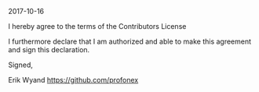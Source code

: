 2017-10-16

I hereby agree to the terms of the Contributors License

I furthermore declare that I am authorized and able to make this
agreement and sign this declaration.

Signed,

Erik Wyand
https://github.com/profonex
